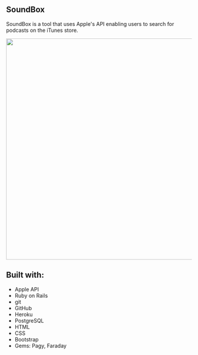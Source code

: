 <h2> SoundBox </h2>

<p> SoundBox is a tool that uses Apple's API enabling users to search for podcasts on the iTunes store. </p>

<img src="https://user-images.githubusercontent.com/82147496/162375385-7e544816-6f4a-4228-9ee3-2a05f94edaff.png" width="600">

<h2> Built with: </h2>
<p>
  
- Apple API
- Ruby on Rails
- git
- GitHub
- Heroku
- PostgreSQL
- HTML
- CSS
- Bootstrap
- Gems: Pagy, Faraday  
  
</p> 
